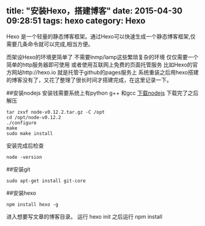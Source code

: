 title: "安装Hexo，搭建博客"
date: 2015-04-30 09:28:51
tags: hexo
category: Hexo
---

Hexo 是一个轻量的静态博客框架。通过Hexo可以快速生成一个静态博客框架,仅需要几条命令就可以完成,相当方便。

而架设Hexo的环境更简单了 不需要lnmp/lamp这些繁琐复杂的环境 仅仅需要一个简单的http服务器即可使用 或者使用互联网上免费的页面托管服务
比如Hexo的官方网站http://hexo.io 就是托管于github的pages服务上
 系统重装之后用hexo搭建的博客没有了，又花了整理了很长时间才搭建完成，在这里记录一下。 
<!--more-->

##安装nodejs
安装钱需要系统上有python g++ 和gcc
<a href="nodejs.org/dist/v0.12.2/node-v0.12.2.tar.gz">下载nodejs</a>
下载完了之后解压
```
tar zxvf node-v0.12.2.tar.gz -C /opt
cd /opt/node-v0.12.2
./configure 
make 
sudo make install 
```
安装完成后检查
```
node -version
```
##安装git

```
sudo apt-get install git-core
```
##安装hexo
```
npm install hexo -g
```

进入想要写文章的博客目录。
运行 hexo init
之后运行 npm install
